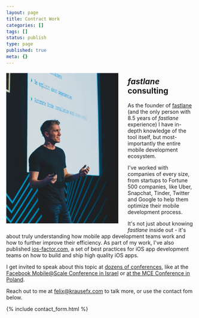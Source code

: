 ```yaml
---
layout: page
title: Contract Work
categories: []
tags: []
status: publish
type: page
published: true
meta: {}
---
```


<img src="/assets/speaking/FelixKrause1_cropped.jpg" id="felix-krause-speaking" />

## _fastlane_ consulting

As the founder of [fastlane](https://fastlane.tools) (and the only person with 8.5 years of _fastlane_ experience) I have in-depth knowledge of the tool itself, but most-importantly the entire mobile development ecosystem. 

I've worked with companies of every size, from startups to Fortune 500 companies, like Uber, Snapchat, Tinder, Twitter and Google to help them optimize their mobile development process.

It's not just about knowing _fastlane_ inside out - it's about truly understanding how mobile app development teams work and how to further improve their efficiency. As part of my work, I've also published [ios-factor.com](https://ios-factor.com), a set of best practices for iOS app development teams on how to build and ship high quality iOS apps.

I get invited to speak about this topic at [dozens of conferences](https://github.com/krausefx/speaking), like at the [Facebook Mobile@Scale Conference in Israel](https://www.facebook.com/watch/?v=2164710343846256) or [at the MCE Conference in Poland](https://www.youtube.com/watch?v=wOtANfkh2bI).

Reach out to me at [felix@krausefx.com](mailto:felix@krausefx.com) to talk more, or use the contact fom below.


{% include contact_form.html %}


<style type="text/css">
  #felix-krause-speaking {
    margin-bottom: 10px;
    margin-top: 5px;
    float: left;
    margin-right: 25px;
    width: 300px;
  }
  /* Hide the image on mobile */
  @media only screen and (max-width: 600px) {
    #felix-krause-speaking {
      display: none;
    }
  }
</style>
